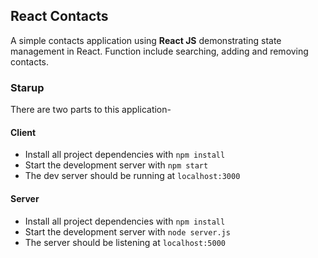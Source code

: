 ## React Contacts
A simple contacts application using **React JS** demonstrating state management in React. Function include searching, adding and removing contacts.

### Starup
There are two parts to this application-

   #### Client
   * Install all project dependencies with `npm install`
   * Start the development server with `npm start`
   * The dev server should be running at `localhost:3000`

   #### Server
   * Install all project dependencies with `npm install`
   * Start the development server with `node server.js`
   * The server should be listening at `localhost:5000`

